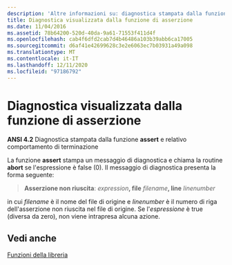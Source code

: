 ```yaml
---
description: 'Altre informazioni su: diagnostica stampata dalla funzione Assert'
title: Diagnostica visualizzata dalla funzione di asserzione
ms.date: 11/04/2016
ms.assetid: 78b64200-520d-40da-9a61-71553f411d4f
ms.openlocfilehash: cab4f6dfd2cab7d4b46486a103b39abb6ca17005
ms.sourcegitcommit: d6af41e42699628c3e2e6063ec7b03931a49a098
ms.translationtype: MT
ms.contentlocale: it-IT
ms.lasthandoff: 12/11/2020
ms.locfileid: "97186792"
---
```

# <a name="diagnostic-printed-by-the-assert-function"></a>Diagnostica visualizzata dalla funzione di asserzione

**ANSI 4.2** Diagnostica stampata dalla funzione **assert** e relativo comportamento di terminazione

La funzione **assert** stampa un messaggio di diagnostica e chiama la routine **abort** se l'espressione è false (0). Il messaggio di diagnostica presenta la forma seguente:

> **Asserzione non riuscita**: <em>expression</em>**, file** <em>filename</em>**, line** *linenumber*

in cui *filename* è il nome del file di origine e *linenumber* è il numero di riga dell'asserzione non riuscita nel file di origine. Se l'*espressione* è true (diversa da zero), non viene intrapresa alcuna azione.

## <a name="see-also"></a>Vedi anche

[Funzioni della libreria](../c-language/library-functions.md)
